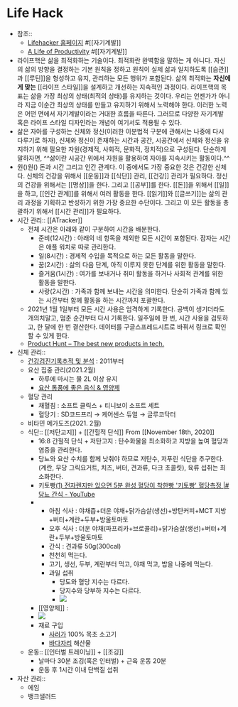 # Life Hack

- 참조:: 
    - [Lifehacker 홈페이지](https://www.lifehacker.com) #[[자기계발]]
    - [A Life of Productivity](https://alifeofproductivity.com/) #[[자기계발]]
- 라이프핵은 삶을 최적화하는 기술이다. 최적화란 완벽함을 말하는 게 아니다. 자신의 삶의 방향을 결정하는 기본 원칙을 정하고 원칙이 실제 삶과 일치하도록 [[습관]]과 [[루틴]]을 형성하고 유지, 관리하는 모든 행위가 포함된다. 삶의 최적화는 **자신에게 맞는** [[라이프 스타일]]을 설계하고 개선하는 지속적인 과정이다. 라이프핵의 목표는 삶을 가장 최상의 상태(최적의 상태)를 유지하는 것이다. 우리는 언젠가가 아니라 지금 이순간 최상의 상태를 만들고 유지하기 위해서 노력해야 한다. 이러한 노력은 어떤 면에서 자기계발이라는 거대한 흐름을 따른다. 그러므로 다양한 자기계발 혹은 라이프 스타일 디자인라는 개념이 여기서도 적용될 수 있다. 
- 삶은 자아를 구성하는 신체와 정신(이러한 이분법적 구분에 관해서는 나중에 다시 다루기로 하자), 신체와 정신이 존재하는 시간과 공간, 시공간에서 신체와 정신을 유지하기 위해 필요한 자원(경제적, 사회적, 문화적, 정치적)으로 구성된다. 단순하게 말하자면, ^^삶이란 시공간 위에서 자원을 활용하여 자아를 지속시키는 활동이다.^^
- 원()원() 돈과 시간 그리고 인간 관계다. 이 중에서도 가장 중요한 것은 건강한 신체다. 신체의 건강을 위해서 [[운동]]과 [[식단]] 관리, [[건강]] 관리가 필요하다.  정신의 건강을 위해서는 [[명상]]을 한다. 그리고 [[공부]]를 한다. [[돈]]을 위해서 [[일]]을 하고, [[인간 관계]]를 위해서 여러 활동을 한다. [[읽기]]와 [[글쓰기]]는 삶의 관리 과정을 기획하고 반성하기 위한 가장 중요한 수단이다. 그리고 이 모든 활동을 총괄하기 위해서 [[시간 관리]]가 필요하다.
- 시간 관리:: [[ATracker]]
    - 전체 시간은 아래와 같이 구분하여 시간을 배분한다.
        - 준비(12시간) : 아래의 네 항목을 제외한 모든 시간이 포함된다. 잠자는 시간은 애플 워치로 따로 관리한다.
        - 일(8시간) : 경제적 수입을 목적으로 하는 모든 활동을 말한다. 
        - 꿈(2시간) : 삶의 다음 단계, 아직 이루지 못한 단계를 위한 활동을 말한다.
        - 즐거움(1시간) : 여가를 보내거나 취미 활동을 하거나 사회적 관계를 위한 활동을 말한다.
        - 사랑(2시간) : 가족과 함께 보내는 시간을 의미한다. 단순히 가족과 함께 있는 시간부터 함께 활동을 하는 시간까지 포괄한다. 
    - 2021년 1월 1일부터 모든 시간 사용은 엄격하게 기록한다. 공백이 생기더라도 개의치말고, 멈춘 순간부터 다시 기록한다. 일주일에 한 번, 시간 사용을 검토하고, 한 달에 한 번 결산한다. 데이터를 구글스프레드시트로 바꿔서 링크로 확인할 수 있게 한다. 
    - [Product Hunt – The best new products in tech.](https://www.producthunt.com/?ref=header_nav)
- 신체 관리::
    - [건강검진기록추적 및 분석](hook://file/uFlwS7GIT?p=4YSJ4YW14Ya34YSL4YWv4YarL+GEgOGFpeGGq+GEgOGFoeGGvOGEgOGFpeGGt+GEjOGFteGGqw==&n=%E1%84%80%E1%85%A5%E1%86%AB%E1%84%80%E1%85%A1%E1%86%BC%E1%84%80%E1%85%A5%E1%86%B7%E1%84%8C%E1%85%B5%E1%86%AB%E1%84%80%E1%85%B5%E1%84%85%E1%85%A9%E1%86%A8%E1%84%8E%E1%85%AE%E1%84%8B%E1%85%B5.numbers) : 2011부터
    - 요산 집중 관리(2021.2월)
        - 하루에 마시는 물 2L 이상 유지
        - [요산 통풍에 좋은 음식 & 영양제](https://blog.naver.com/PostView.nhn?blogId=lanaa77&logNo=222083360111&categoryNo=0&parentCategoryNo=0&viewDate=&currentPage=1&postListTopCurrentPage=1&from=postView)
    - 혈당 관리
        - 채혈침 : 소프트 클릭스 + 티니보이 소프트 세트
        - 혈당기 : SD코드프리 → 케어센스 듀얼 → 글루코닥터
    - 비타민 메가도즈(2021. 2월)
    - 식단:: [[저탄고지]] + [[간헐적 단식]] From [[November 18th, 2020]]
        - 16:8 간헐적 단식 + 저탄고지 : 탄수화물을 최소화하고 지방을 높여 혈당과 염증을 관리한다. 
        - 당뇨와 요산 수치를 함께 낮춰야 하므로 저탄수, 저푸린 식단을 추구한다.(계란, 무당 그릭요거트, 치즈, 버터, 견과류, 다크 초콜릿), 육류 섭취는 최소화한다.
        - 키토빵[(1) 전자렌지만 있으면 5분 완성 혈당이 착한빵 '키토빵' 혈당측정 |#당뇨 간식 - YouTube](https://www.youtube.com/watch?v=98XR4mAUgiY)
        - 
            - 아침 식사 : 야채즙+더운 야채+닭가슴살(생선)+방탄커피+MCT 지방+버터+계란+두부+방울토마토
            - 오후 식사 : 더운 야채(파프리카+브로콜리)+닭가슴살(생선)+버터+계란+두부+방울토마토
            - 간식 : 견과류 50g(300cal)
            - 천천히 먹는다. 
            - 고기, 생선, 두부, 계란부터 먹고, 야채 먹고, 밥을 나중에 먹는다.
            - 과일 섭취
                - 당도와 혈당 지수는 다르다.
                - 당지수와 당부하 지수는 다르다.
                - ![](https://img1.daumcdn.net/thumb/R720x0/?fname=http%3A%2F%2Ft1.daumcdn.net%2Fliveboard%2Fdietshin%2Fd52da038c4bb4a03b3e7d2fbeec02ed4.JPG)
        - [[영양제]] : 
        - ![](https://firebasestorage.googleapis.com/v0/b/firescript-577a2.appspot.com/o/imgs%2Fapp%2Fshimwon%2FKDEiCd35c8.png?alt=media&token=06548e2e-e265-425d-85ad-acf8a5f3d516)
        - 재료 구입
            - [사러가](http://www.saruga.com/goods/goods_search.php?keyword=100%25&recentCount=2) 100% 목초 소고기
            - [바다자리](https://barimall.co.kr) 해산물
    - 운동:: [[인터벌 트레이닝]] + [[조깅]]
        - 날마다 30분 조깅(혹은 인터벌) + 근육 운동 20분
        - 운동 후 1시간 이내 단백질 섭취
- 자산 관리:: 
    - 에임
    - 뱅크샐러드

